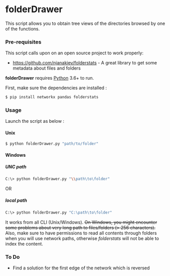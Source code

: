 # folderDrawer

This script allows you to obtain tree views of the directories browsed by one of the functions.


### Pre-requisites

This script calls upon on an open source project to work properly:

* https://github.com/njanakiev/folderstats - A great library to get some metadata about files and folders

__folderDrawer__ requires [Python](https://www.python.org/downloads/) 3.6+ to run.

First, make sure the dependencies are installed :
```sh
$ pip install networkx pandas folderstats
```

### Usage

Launch the script as below :
#### Unix
```sh
$ python folderDrawer.py "path/to/folder"
```
#### Windows
##### UNC path
```sh
C:\> python folderDrawer.py "\\path\to\folder"
```
OR
##### local path
```sh
C:\> python folderDrawer.py "C:\path\to\folder"
```

It works from all CLI (Unix/Windows). <del>On Windows, you might encounter some problems about very long path to files/folders (> 256 characters).</del> Also, make sure to have permissions to read all contents through folders when you will use network paths, otherwise _folderstats_ will not be able to index the content.

### To Do

 - Find a solution for the first edge of the network which is reversed
